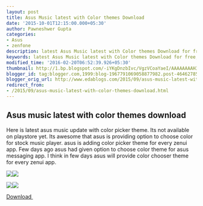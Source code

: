 ```yaml
---
layout: post
title: Asus Music latest with Color themes Download
date: '2015-10-01T12:15:00.000+05:30'
author: Pawneshwer Gupta
categories:
- Asus
- zenfone
description: latest Asus Music latest with Color themes Download for free, asus music player custom theme,asus music latest update, asus music beta version latest download
keywords: latest Asus Music latest with Color themes Download for free, asus music player custom theme,asus music latest update, asus music beta version latest download
modified_time: '2016-02-20T06:52:39.926+05:30'
thumbnail: http://1.bp.blogspot.com/-iYKgDnzbIvc/VgzVCoaYaeI/AAAAAAAAH34/prbAVHq-8JQ/s72-c/asus-music-latest-with-color-themes-download-1.png
blogger_id: tag:blogger.com,1999:blog-1967791069058877982.post-4646278508428850928
blogger_orig_url: http://www.edablogs.com/2015/09/asus-music-latest-with-color-themes-download.html
redirect_from:
- /2015/09/asus-music-latest-with-color-themes-download.html
---
```


## Asus music latest with color themes download

Here is latest asus music update with color picker theme. Its not available on playstore yet. Its awesome that asus is providing option to choose color for stock music player. asus is adding color picker theme for every zenui app. Few days ago asus had given option to choose color theme for asus messaging app. I think in few days asus will provide color chooser theme for every zenui app.

[![](http://1.bp.blogspot.com/-iYKgDnzbIvc/VgzVCoaYaeI/AAAAAAAAH34/prbAVHq-8JQ/s320/asus-music-latest-with-color-themes-download-1.png)](http://1.bp.blogspot.com/-iYKgDnzbIvc/VgzVCoaYaeI/AAAAAAAAH34/prbAVHq-8JQ/s1600/asus-music-latest-with-color-themes-download-1.png)[![](http://1.bp.blogspot.com/-HQ651S5_Gwk/VgzVEaVUCzI/AAAAAAAAH4I/gL-pVOuQRVI/s320/asus-music-latest-with-color-themes-download-2.png)](http://1.bp.blogspot.com/-HQ651S5_Gwk/VgzVEaVUCzI/AAAAAAAAH4I/gL-pVOuQRVI/s1600/asus-music-latest-with-color-themes-download-2.png)

[![](http://4.bp.blogspot.com/-tbz09VqSwWc/VgzVDSIcwNI/AAAAAAAAH38/OxotIGKV8cM/s320/asus-music-latest-with-color-themes-download-3.png)](http://4.bp.blogspot.com/-tbz09VqSwWc/VgzVDSIcwNI/AAAAAAAAH38/OxotIGKV8cM/s1600/asus-music-latest-with-color-themes-download-3.png)[![](http://2.bp.blogspot.com/-RUgcuuEkxI8/VgzVE7fm8AI/AAAAAAAAH4M/-8G8P1LyENM/s320/asus-music-latest-with-color-themes-download-4.png)](http://2.bp.blogspot.com/-RUgcuuEkxI8/VgzVE7fm8AI/AAAAAAAAH4M/-8G8P1LyENM/s1600/asus-music-latest-with-color-themes-download-4.png)

[Download ](https://userscloud.com/48yta4diggh9)  